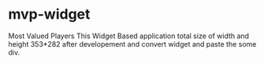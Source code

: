 # mvp-widget
Most Valued Players
This Widget Based application total size of width and height 353*282 after developement and convert widget and paste the some div.
